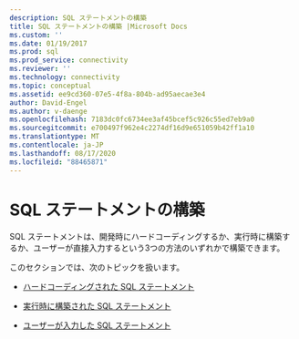 ```yaml
---
description: SQL ステートメントの構築
title: SQL ステートメントの構築 |Microsoft Docs
ms.custom: ''
ms.date: 01/19/2017
ms.prod: sql
ms.prod_service: connectivity
ms.reviewer: ''
ms.technology: connectivity
ms.topic: conceptual
ms.assetid: ee9cd360-07e5-4f8a-804b-ad95aecae3e4
author: David-Engel
ms.author: v-daenge
ms.openlocfilehash: 7183dc0fc6734ee3af45bcef5c926c55ed7eb9a0
ms.sourcegitcommit: e700497f962e4c2274df16d9e651059b42ff1a10
ms.translationtype: MT
ms.contentlocale: ja-JP
ms.lasthandoff: 08/17/2020
ms.locfileid: "88465871"
---
```

# <a name="constructing-sql-statements"></a>SQL ステートメントの構築
SQL ステートメントは、開発時にハードコーディングするか、実行時に構築するか、ユーザーが直接入力するという3つの方法のいずれかで構築できます。  
  
 このセクションでは、次のトピックを扱います。  
  
-   [ハードコーディングされた SQL ステートメント](../../../odbc/reference/develop-app/hard-coded-sql-statements.md)  
  
-   [実行時に構築された SQL ステートメント](../../../odbc/reference/develop-app/sql-statements-constructed-at-run-time.md)  
  
-   [ユーザーが入力した SQL ステートメント](../../../odbc/reference/develop-app/sql-statements-entered-by-the-user.md)
